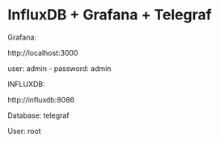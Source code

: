 # InfluxDB + Grafana + Telegraf

Grafana:

http://localhost:3000

user: admin - password: admin


INFLUXDB:

http://influxdb:8086


Database: telegraf

User: root

